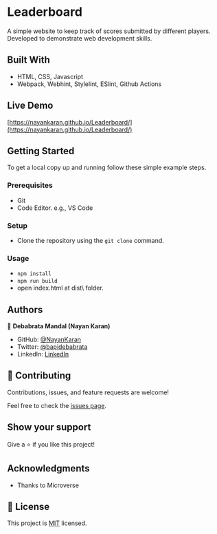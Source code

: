 # Leaderboard

A simple website to keep track of scores submitted by different players. Developed to demonstrate web development skills.

## Built With

- HTML, CSS, Javascript
- Webpack, Webhint, Stylelint, ESlint, Github Actions

## Live Demo

[https://nayankaran.github.io/Leaderboard/](https://nayankaran.github.io/Leaderboard/)

## Getting Started

To get a local copy up and running follow these simple example steps.

### Prerequisites

- Git
- Code Editor. e.g., VS Code

### Setup

- Clone the repository using the `git clone` command.

### Usage

- `npm install`
- `npm run build`
- open index.html at dist\ folder.

## Authors

👤 **Debabrata Mandal (Nayan Karan)**

- GitHub: [@NayanKaran](https://github.com/NayanKaran)
- Twitter: [@bapidebabrata](https://twitter.com/bapidebabrata)
- LinkedIn: [LinkedIn](https://www.linkedin.com/in/debabrata-mandal-83461696/)

## 🤝 Contributing

Contributions, issues, and feature requests are welcome!

Feel free to check the [issues page](../../issues/).

## Show your support

Give a ⭐️ if you like this project!

## Acknowledgments

- Thanks to Microverse

## 📝 License

This project is [MIT](./LICENSE) licensed.
